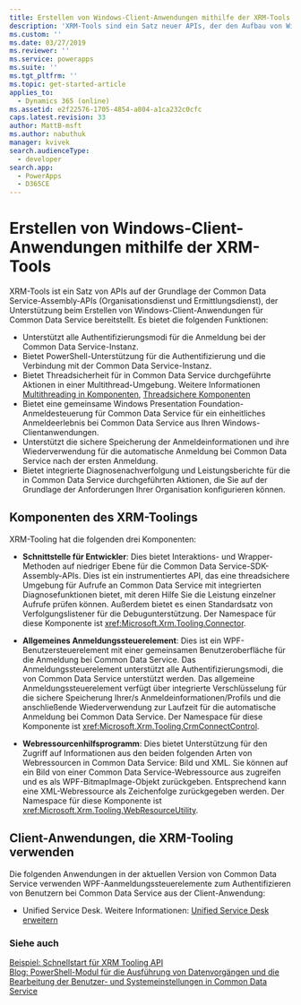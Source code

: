 ```yaml
---
title: Erstellen von Windows-Client-Anwendungen mithilfe der XRM-Tools (Common Data Service) | Microsoft-Dokumentation
description: 'XRM-Tools sind ein Satz neuer APIs, der den Aufbau von Windows-Client-Anwendungen für Common Data Service unterstützt.'
ms.custom: ''
ms.date: 03/27/2019
ms.reviewer: ''
ms.service: powerapps
ms.suite: ''
ms.tgt_pltfrm: ''
ms.topic: get-started-article
applies_to:
  - Dynamics 365 (online)
ms.assetid: e2f22576-1705-4854-a804-a1ca232c0cfc
caps.latest.revision: 33
author: MattB-msft
ms.author: nabuthuk
manager: kvivek
search.audienceType:
  - developer
search.app:
  - PowerApps
  - D365CE
---
```

# <a name="build-windows-client-applications-using-the-xrm-tools"></a>Erstellen von Windows-Client-Anwendungen mithilfe der XRM-Tools

XRM-Tools ist ein Satz von APIs auf der Grundlage der Common Data Service-Assembly-APIs (Organisationsdienst und Ermittlungsdienst), der Unterstützung beim Erstellen von Windows-Client-Anwendungen für Common Data Service bereitstellt. Es bietet die folgenden Funktionen:  
  
- Unterstützt alle Authentifizierungsmodi für die Anmeldung bei der Common Data Service-Instanz.  
- Bietet PowerShell-Unterstützung für die Authentifizierung und die Verbindung mit der Common Data Service-Instanz.  
- Bietet Threadsicherheit für in Common Data Service durchgeführte Aktionen in einer Multithread-Umgebung. Weitere Informationen [Multithreading in Komponenten](https://msdn.microsoft.com/library/vstudio/3es4b6yy.aspx), [Threadsichere Komponenten](https://msdn.microsoft.com/library/vstudio/a8544e2s.aspx)  
- Bietet eine gemeinsame Windows Presentation Foundation-Anmeldesteuerung für Common Data Service für ein einheitliches Anmeldeerlebnis bei Common Data Service aus Ihren Windows-Clientanwendungen.  
- Unterstützt die sichere Speicherung der Anmeldeinformationen und ihre Wiederverwendung für die automatische Anmeldung bei Common Data Service nach der ersten Anmeldung.  
- Bietet integrierte Diagnosenachverfolgung und Leistungsberichte für die in Common Data Service durchgeführten Aktionen, die Sie auf der Grundlage der Anforderungen Ihrer Organisation konfigurieren können.  

## <a name="components-of-xrm-tooling"></a>Komponenten des XRM-Toolings  

XRM-Tooling hat die folgenden drei Komponenten:  
  
- **Schnittstelle für Entwickler**: Dies bietet Interaktions- und Wrapper-Methoden auf niedriger Ebene für die Common Data Service-SDK-Assembly-APIs. Dies ist ein instrumentiertes API, das eine threadsichere Umgebung für Aufrufe an Common Data Service mit integrierten Diagnosefunktionen bietet, mit deren Hilfe Sie die Leistung einzelner Aufrufe prüfen können. Außerdem bietet es einen Standardsatz von Verfolgungslistener für die Debugunterstützung. Der Namespace für diese Komponente ist <xref:Microsoft.Xrm.Tooling.Connector>.  
  
- **Allgemeines Anmeldungssteuerelement**: Dies ist ein WPF-Benutzersteuerelement mit einer gemeinsamen Benutzeroberfläche für die Anmeldung bei Common Data Service. Das Anmeldungssteuerelement unterstützt alle Authentifizierungsmodi, die von Common Data Service unterstützt werden. Das allgemeine Anmeldungssteuerelement verfügt über integrierte Verschlüsselung für die sichere Speicherung Ihrer/s Anmeldeinformationen/Profils und die anschließende Wiederverwendung zur Laufzeit für die automatische Anmeldung bei Common Data Service. Der Namespace für diese Komponente ist <xref:Microsoft.Xrm.Tooling.CrmConnectControl>.  
  
- **Webressourcenhilfsprogramm**: Dies bietet Unterstützung für den Zugriff auf Informationen aus den beiden folgenden Arten von Webressourcen in Common Data Service: Bild und XML. Sie können auf ein Bild von einer Common Data Service-Webressource aus zugreifen und es als WPF-BitmapImage-Objekt zurückgeben. Entsprechend kann eine XML-Webressource als Zeichenfolge zurückgegeben werden. Der Namespace für diese Komponente ist <xref:Microsoft.Xrm.Tooling.WebResourceUtility>.  
  
## <a name="client-applications-that-use-xrm-tooling"></a>Client-Anwendungen, die XRM-Tooling verwenden

Die folgenden Anwendungen in der aktuellen Version von Common Data Service verwenden WPF-Aanmeldungssteuerelemente zum Authentifizieren von Benutzern bei Common Data Service aus der Client-Anwendung:  
  
- Unified Service Desk. Weitere Informationen: [Unified Service Desk erweitern](/dynamics365/customer-engagement/unified-service-desk/extend-unified-service-desk)

<!--Package Deployer tool. More information: [Deploy packages using Package Deployer and Windows PowerShell](../../administrator/deploy-packages-using-package-deployer-windows-powershell.md)-->   

<!--Configuration Migration tool. More information [Manage your configuration data](../../administrator/manage-configuration-data.md)-->  
  
### <a name="see-also"></a>Siehe auch

[Beispiel: Schnellstart für XRM Tooling API](sample-quick-start-xrm-tooling-api.md)<br />
[Blog: PowerShell-Modul für die Ausführung von Datenvorgängen und die Bearbeitung der Benutzer- und Systemeinstellungen in Common Data Service](http://blogs.msdn.com/b/crm/archive/2015/09/25/powershell-module-for-performing-data-operations-and-manipulating-user-and-system-settings-in-crm.aspx)

